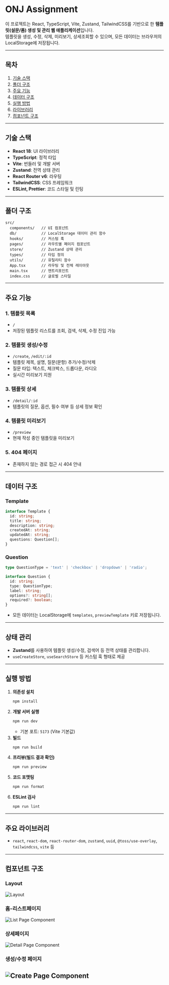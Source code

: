 # ONJ Assignment

이 프로젝트는 React, TypeScript, Vite, Zustand, TailwindCSS를 기반으로 한 **템플릿(설문/폼) 생성 및 관리 웹 애플리케이션**입니다.  
템플릿을 생성, 수정, 삭제, 미리보기, 상세조회할 수 있으며, 모든 데이터는 브라우저의 LocalStorage에 저장됩니다.

---

## 목차

1. [기술 스택](#기술-스택)
2. [폴더 구조](#폴더-구조)
3. [주요 기능](#주요-기능)
4. [데이터 구조](#데이터-구조)
5. [실행 방법](#실행-방법)
6. [라이브러리](#주요-라이브러리)
7. [컴포넌트 구조](#컴포넌트-구조)

---

## 기술 스택

- **React 18**: UI 라이브러리
- **TypeScript**: 정적 타입
- **Vite**: 번들러 및 개발 서버
- **Zustand**: 전역 상태 관리
- **React Router v6**: 라우팅
- **TailwindCSS**: CSS 프레임워크
- **ESLint, Prettier**: 코드 스타일 및 린팅

---

## 폴더 구조

```
src/
  components/   // UI 컴포넌트
  db/           // LocalStorage 데이터 관리 함수
  hooks/        // 커스텀 훅
  pages/        // 라우트별 페이지 컴포넌트
  store/        // Zustand 상태 관리
  types/        // 타입 정의
  utils/        // 유틸리티 함수
  App.tsx       // 라우팅 및 전체 레이아웃
  main.tsx      // 엔트리포인트
  index.css     // 글로벌 스타일
```

---

## 주요 기능

### 1. 템플릿 목록
- `/`  
- 저장된 템플릿 리스트를 조회, 검색, 삭제, 수정 진입 가능

### 2. 템플릿 생성/수정
- `/create`, `/edit/:id`  
- 템플릿 제목, 설명, 질문(문항) 추가/수정/삭제  
- 질문 타입: 텍스트, 체크박스, 드롭다운, 라디오  
- 실시간 미리보기 지원

### 3. 템플릿 상세
- `/detail/:id`  
- 템플릿의 질문, 옵션, 필수 여부 등 상세 정보 확인

### 4. 템플릿 미리보기
- `/preview`  
- 현재 작성 중인 템플릿을 미리보기

### 5. 404 페이지
- 존재하지 않는 경로 접근 시 404 안내

---

## 데이터 구조

### Template

```ts
interface Template {
  id: string;
  title: string;
  description: string;
  createdAt: string;
  updatedAt: string;
  questions: Question[];
}
```

### Question

```ts
type QuestionType = 'text' | 'checkbox' | 'dropdown' | 'radio';

interface Question {
  id: string;
  type: QuestionType;
  label: string;
  options?: string[];
  required?: boolean;
}
```

- 모든 데이터는 LocalStorage에 `templates`, `previewTemplate` 키로 저장됩니다.

---

## 상태 관리

- **Zustand**를 사용하여 템플릿 생성/수정, 검색어 등 전역 상태를 관리합니다.
- `useCreateStore`, `useSearchStore` 등 커스텀 훅 형태로 제공

---

## 실행 방법

1. **의존성 설치**
   ```bash
   npm install
   ```
2. **개발 서버 실행**
   ```bash
   npm run dev
   ```
   - 기본 포트: `5173` (Vite 기본값)
3. **빌드**
   ```bash
   npm run build
   ```
4. **프리뷰(빌드 결과 확인)**
   ```bash
   npm run preview
   ```
5. **코드 포맷팅**
   ```bash
   npm run format
   ```
6. **ESLint 검사**
   ```bash
   npm run lint
   ```

---

## 주요 라이브러리

- `react`, `react-dom`, `react-router-dom`, `zustand`, `uuid`, `@toss/use-overlay`, `tailwindcss`, `vite` 등

---


## 컴포넌트 구조

### Layout
![Layout](./document/images/Layout.png)


### 홈-리스트페이지
![List Page Component](./document/images/List.png)


### 상세페이지
![Detail Page Component](./document/images/Detail.png)


### 생성/수정 페이지
![Create Page Component](./document/images/Create.png)
---